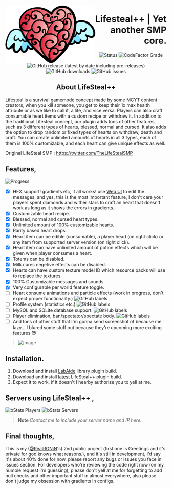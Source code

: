 <img src="/branding/LifeStealLogo.svg" align="left" height="180px"><h1 align="right">Lifesteal++ | Yet another SMP core.</h1>
<div align="center">

![Status](https://img.shields.io/badge/STATUS-BETA-3a0ca3?style=for-the-badge)
![CodeFactor Grade](https://img.shields.io/codefactor/grade/github/arcadelabs/LifeSteal?style=for-the-badge)
![GitHub release (latest by date including pre-releases)](https://img.shields.io/github/v/release/arcadelabs/LifeSteal?include_prereleases&style=for-the-badge) 
![GitHub downloads](https://img.shields.io/github/downloads/arcadelabs/LifeSteal/total?style=for-the-badge) 
![GitHub issues](https://img.shields.io/github/issues/arcadelabs/LifeSteal?style=for-the-badge)

</div>

<h2 align="center">About LifeSteal++</h2>
Lifesteal is a survival gamemode concept made by some MCYT content creators, when you kill someone, you get to keep their 1x max health attribute or as we like to call it, a life, and vice versa. Players can also craft consumable heart items with a custom recipe or withdraw it. In addition to the traditional Lifesteal concept, our plugin adds tons of other features, such as 3 different types of hearts, blessed, normal and cursed. It also adds the option to drop random or fixed types of hearts on withdraw, death and craft. You can create unlimited amounts of hearts in all 3 types, each of them is 100% customizable, and each heart can give unique effects as well.

Original LifeSteal SMP : https://twitter.com/TheLifeStealSMP

## Features, 
![Progress](https://progress-bar.dev/50/?title=done&width=220&color=f72585&suffix=%%20almost%20there...)
- [x] HEX support! gradients etc, it all works! use [Web UI](https://webui.adventure.kyori.net) to edit the messages, and yes, this is the most important feature, I don't care your players spent diamonds and wither stars to craft an heart that doesn't work as long as it shows the errors in gradients.
- [x] Customizable heart recipe.
- [x] Blessed, normal and cursed heart types.
- [x] Unlimited amount of 100% customizable hearts.
- [x] Rarity based heart drops.
- [x] Heart item can be edible (consumable), a player head (on right click) or any item from supported server version (on right click).
- [x] Heart item can have unlimited amount of potion effects which will be given when player consumes a heart.
- [x] Totems can be disabled.
- [x] Milk cures negetive effects can be disabled.
- [x] Hearts can have custom texture model ID which resource packs will use to replace the textures.
- [x] 100% Customizable messages and sounds.
- [x] Very configurable per world feature toggle.
- [ ] Heart consume animations and particle effects (work in progress, don't expect proper functionality.) ![GitHub labels](https://img.shields.io/github/labels/arcadelabs/LifeSteal/WIP)
- [ ] Profile system (statistics etc.) ![GitHub labels](https://img.shields.io/github/labels/arcadelabs/LifeSteal/WIP)
- [ ] MySQL and SQLite database support. ![GitHub labels](https://img.shields.io/github/labels/arcadelabs/LifeSteal/WIP)
- [ ] Player elimination, ban/spectator/spectate body. ![GitHub labels](https://img.shields.io/github/labels/arcadelabs/LifeSteal/WIP)
- [ ] And tons of other stuff that I'm gonna send screenshot of because me lazy...
  I blured some stuff out because they're upcoming more exciting features 😈

> ![image](https://user-images.githubusercontent.com/69498033/177811484-f9ef5fbc-3881-4d1e-b988-dd414502fb0d.png)

## Installation.
1. Download and install [LabAide](https://github.com/arcadelabs/LabAide/releases) library plugin build.
2. Download and install [latest](https://github.com/arcadelabs/LifeSteal/releases/tag/latest) LifeSteal++ plugin build.
3. Expect it to work, if it doesn't I hearby authorize you to yell at me.

## Servers using LifeSteal++ ,

   ![bStats Players](https://img.shields.io/bstats/players/15272?style=for-the-badge)
   ![bStats Servers](https://img.shields.io/bstats/servers/15272?style=for-the-badge)
   <br>
   > **Note**
   > _Contact me to include your server name and IP here._


## Final thoughts,
This is my ([@RealRONiN](https://github.com/RealRONiN)'s) 2nd public project (first one is Greetings and it's private for god knows what reasons.), 
and it's still in development, I'd say it's about 40% done for now, please report any bugs or issues you face in issues section.
For developers who're reviewing the code right now (on my humble request I'm guessing), please don't yell at me for forgetting to add null checks and other important stuff in almost everywhere, also please don't judge my obsession with gradients in configs. 
